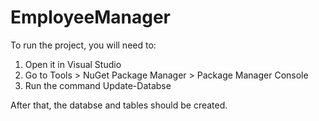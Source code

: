 # EmployeeManager

To run the project, you will need to:

1. Open it in Visual Studio
2. Go to Tools > NuGet Package Manager > Package Manager Console
3. Run the command Update-Databse

After that, the databse and tables should be created.
